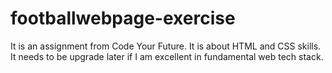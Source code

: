 # footballwebpage-exercise
It is an assignment from Code Your Future. It is about HTML and CSS skills. It needs to be upgrade later if I am excellent in fundamental web tech stack. 
